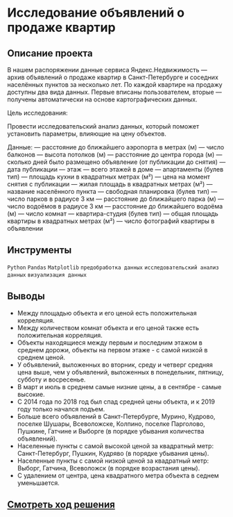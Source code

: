 # Исследование объявлений о продаже квартир
## Описание проекта
В нашем распоряжении данные сервиса Яндекс.Недвижимость — архив объявлений о продаже квартир в Санкт-Петербурге и соседних населённых пунктов за несколько лет. По каждой квартире на продажу доступны два вида данных. Первые вписаны пользователем, вторые — получены автоматически на основе картографических данных.

Цель исследования:

Провести исследовательский анализ данных, который поможет установить параметры, влияющие на цену объектов. 

Данные:
— расстояние до ближайшего аэропорта в метрах (м)
— число балконов
— высота потолков (м)
— расстояние до центра города (м)
— сколько дней было размещено объявление (от публикации до снятия)
— дата публикации
— этаж
— всего этажей в доме
— апартаменты (булев тип)
— площадь кухни в квадратных метрах (м²)
— цена на момент снятия с публикации
— жилая площадь в квадратных метрах (м²)
— название населённого пункта
— свободная планировка (булев тип)
— число парков в радиусе 3 км
— расстояние до ближайшего парка (м)
— число водоёмов в радиусе 3 км
— расстояние до ближайшего водоёма (м)
— число комнат
— квартира-студия (булев тип)
— общая площадь квартиры в квадратных метрах (м²)
— число фотографий квартиры в объявлении

## Инструменты
`Python` `Pandas` `Matplotlib` `предобработка данных` `исследовательский анализ данных` `визуализация данных`

## Выводы

- Между площадью объекта и его ценой есть положительная корреляция.
- Между количеством комнат объекта и его ценой также есть положительная корреляция.
- Объекты находящиеся между первым и последним этажом в среднем дорожи, объекты на первом этаже - с самой низкой в среднем ценой.
- У объявлений, выложенных во вторник, среду и четверг средняя цена выше, чем у объявлений, выложенных в понедельник, пятницу, субботу и восресенье.
- В март и июль в среднем самые низние цены, а в сентябре - самые высокие.
- С 2014 года по 2018 год был спад средней цены объекта, и к 2019 году только начался подъем.
- Больше всего объявлений в Санкт-Петербурге, Мурино, Кудрово, поселке Шушары, Всеволожске, Колпино, поселке Парголово, Пушкине, Гатчине и Выборге (в порядке убывания количества объявлений).
- Населенные пункты с самой высокой ценой за квадратный метр: Санкт-Петербург, Пушкин, Кудряво (в порядке убывания цены).
- Населенные пункты с самой низкой ценой за квадратный метр: Выборг, Гатчина, Всеволожск (в порядке возрастания цены).
- С удалением от центра, цена квадратного метра объекта в седнем уменьшается.


## [Cмотреть ход решения](https://github.com/laringerman/portfolio/blob/main/02-real_estate_market/1.0-lgg-real_estate.ipynb)
